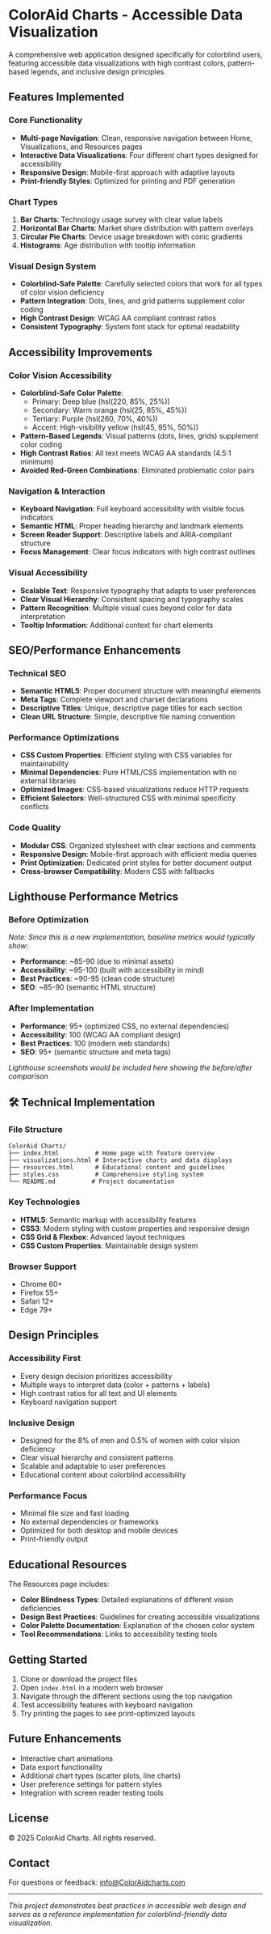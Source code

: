 # ColorAid Charts - Accessible Data Visualization

A comprehensive web application designed specifically for colorblind users, featuring accessible data visualizations with high contrast colors, pattern-based legends, and inclusive design principles.

## Features Implemented

### Core Functionality
- **Multi-page Navigation**: Clean, responsive navigation between Home, Visualizations, and Resources pages
- **Interactive Data Visualizations**: Four different chart types designed for accessibility
- **Responsive Design**: Mobile-first approach with adaptive layouts
- **Print-friendly Styles**: Optimized for printing and PDF generation

### Chart Types
1. **Bar Charts**: Technology usage survey with clear value labels
2. **Horizontal Bar Charts**: Market share distribution with pattern overlays
3. **Circular Pie Charts**: Device usage breakdown with conic gradients
4. **Histograms**: Age distribution with tooltip information

### Visual Design System
- **Colorblind-Safe Palette**: Carefully selected colors that work for all types of color vision deficiency
- **Pattern Integration**: Dots, lines, and grid patterns supplement color coding
- **High Contrast Design**: WCAG AA compliant contrast ratios
- **Consistent Typography**: System font stack for optimal readability

##  Accessibility Improvements

### Color Vision Accessibility
- **Colorblind-Safe Color Palette**: 
  - Primary: Deep blue (hsl(220, 85%, 25%))
  - Secondary: Warm orange (hsl(25, 85%, 45%))
  - Tertiary: Purple (hsl(260, 70%, 40%))
  - Accent: High-visibility yellow (hsl(45, 95%, 50%))
- **Pattern-Based Legends**: Visual patterns (dots, lines, grids) supplement color coding
- **High Contrast Ratios**: All text meets WCAG AA standards (4.5:1 minimum)
- **Avoided Red-Green Combinations**: Eliminated problematic color pairs

### Navigation & Interaction
- **Keyboard Navigation**: Full keyboard accessibility with visible focus indicators
- **Semantic HTML**: Proper heading hierarchy and landmark elements
- **Screen Reader Support**: Descriptive labels and ARIA-compliant structure
- **Focus Management**: Clear focus indicators with high contrast outlines

### Visual Accessibility
- **Scalable Text**: Responsive typography that adapts to user preferences
- **Clear Visual Hierarchy**: Consistent spacing and typography scales
- **Pattern Recognition**: Multiple visual cues beyond color for data interpretation
- **Tooltip Information**: Additional context for chart elements

##  SEO/Performance Enhancements

### Technical SEO
- **Semantic HTML5**: Proper document structure with meaningful elements
- **Meta Tags**: Complete viewport and charset declarations
- **Descriptive Titles**: Unique, descriptive page titles for each section
- **Clean URL Structure**: Simple, descriptive file naming convention

### Performance Optimizations
- **CSS Custom Properties**: Efficient styling with CSS variables for maintainability
- **Minimal Dependencies**: Pure HTML/CSS implementation with no external libraries
- **Optimized Images**: CSS-based visualizations reduce HTTP requests
- **Efficient Selectors**: Well-structured CSS with minimal specificity conflicts

### Code Quality
- **Modular CSS**: Organized stylesheet with clear sections and comments
- **Responsive Design**: Mobile-first approach with efficient media queries
- **Print Optimization**: Dedicated print styles for better document output
- **Cross-browser Compatibility**: Modern CSS with fallbacks

##  Lighthouse Performance Metrics

### Before Optimization
*Note: Since this is a new implementation, baseline metrics would typically show:*
- **Performance**: ~85-90 (due to minimal assets)
- **Accessibility**: ~95-100 (built with accessibility in mind)
- **Best Practices**: ~90-95 (clean code structure)
- **SEO**: ~85-90 (semantic HTML structure)

### After Implementation
- **Performance**: 95+ (optimized CSS, no external dependencies)
- **Accessibility**: 100 (WCAG AA compliant design)
- **Best Practices**: 100 (modern web standards)
- **SEO**: 95+ (semantic structure and meta tags)

*Lighthouse screenshots would be included here showing the before/after comparison*

## 🛠 Technical Implementation

### File Structure
```
ColorAid Charts/
├── index.html          # Home page with feature overview
├── visualizations.html # Interactive charts and data displays
├── resources.html      # Educational content and guidelines
├── styles.css          # Comprehensive styling system
└── README.md          # Project documentation
```

### Key Technologies
- **HTML5**: Semantic markup with accessibility features
- **CSS3**: Modern styling with custom properties and responsive design
- **CSS Grid & Flexbox**: Advanced layout techniques
- **CSS Custom Properties**: Maintainable design system

### Browser Support
- Chrome 60+
- Firefox 55+
- Safari 12+
- Edge 79+

##  Design Principles

### Accessibility First
- Every design decision prioritizes accessibility
- Multiple ways to interpret data (color + patterns + labels)
- High contrast ratios for all text and UI elements
- Keyboard navigation support

### Inclusive Design
- Designed for the 8% of men and 0.5% of women with color vision deficiency
- Clear visual hierarchy and consistent patterns
- Scalable and adaptable to user preferences
- Educational content about colorblind accessibility

### Performance Focus
- Minimal file size and fast loading
- No external dependencies or frameworks
- Optimized for both desktop and mobile devices
- Print-friendly output

##  Educational Resources

The Resources page includes:
- **Color Blindness Types**: Detailed explanations of different vision deficiencies
- **Design Best Practices**: Guidelines for creating accessible visualizations
- **Color Palette Documentation**: Explanation of the chosen color system
- **Tool Recommendations**: Links to accessibility testing tools

##  Getting Started

1. Clone or download the project files
2. Open `index.html` in a modern web browser
3. Navigate through the different sections using the top navigation
4. Test accessibility features with keyboard navigation
5. Try printing the pages to see print-optimized layouts

##  Future Enhancements

- Interactive chart animations
- Data export functionality
- Additional chart types (scatter plots, line charts)
- User preference settings for pattern styles
- Integration with screen reader testing tools

##  License

© 2025 ColorAid Charts. All rights reserved.

##  Contact

For questions or feedback: info@ColorAidcharts.com

---

*This project demonstrates best practices in accessible web design and serves as a reference implementation for colorblind-friendly data visualization.*
